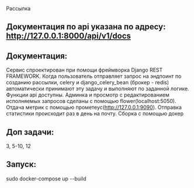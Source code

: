 Рассылка
## Документация по api указана по адресу: http://127.0.0.1:8000/api/v1/docs
## Документация:
Сервис спроектирован при помощи фреймворка Django REST FRAMEWORK. Когда пользователь отправляет запрос на эндпоинт по созданию рассылки, celery и django_celery_bean (брокер - redis) автоматически принимают эту задачу и выполняют по заданной логике. Функции api доступны. Админка и просмотр с редактированием исполняемых запросов сделаны с помощью flower(localhost:5050). Отдача метрик с помощью прометеус(http://127.0.0.1:9090). Отправка статистики происходит раз в день на почту. Сборка с помощью докер
## Доп задачи:
3, 5-10, 12
## Запуск:
sudo docker-compose up --build 




